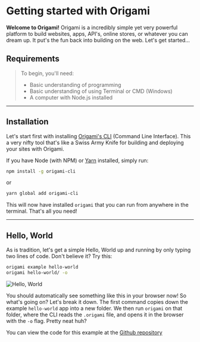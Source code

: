 # Getting started with Origami

**Welcome to Origami!** Origami is a incredibly simple yet very powerful platform to build websites, apps, API's, online stores, or whatever you can dream up. It put's the fun back into building on the web. Let's get started…

## Requirements
> To begin, you'll need:
> - Basic understanding of programming
> - Basic understanding of using Terminal or CMD (Windows)
> - A computer with Node.js installed

---

## Installation
Let's start first with installing [Origami's CLI](https://github.com/origami-cms/cli) (Command Line Interface). This a very nifty tool that's like a Swiss Army Knife for building and deploying your sites with Origami.

If you have Node (with NPM) or [Yarn](https://yarnpkg.com) installed, simply run:

```bash
npm install -g origami-cli
```

or

```bash
yarn global add origami-cli
```

This will now have installed `origami` that you can run from anywhere in the terminal. That's all you need!

---

## Hello, World
As is tradition, let's get a simple Hello, World up and running by only typing two lines of code. Don't believe it? Try this:

```bash
origami example hello-world
origami hello-world/ -o
```

![Hello, World](https://raw.githubusercontent.com/origami-cms/example-hello-world/master/banner.jpg)

You should automatically see something like this in your browser now! So what's going on? Let's break it down.
The first command copies down the example `hello-world` app into a new folder.
We then run `origami` on that folder, where the CLI reads the `.origami` file, and opens it in the browser with the `-o` flag. Pretty neat huh?

You can view the code for this example at the [Github repository](https://github.com/origami-cms/example-hello-world)

